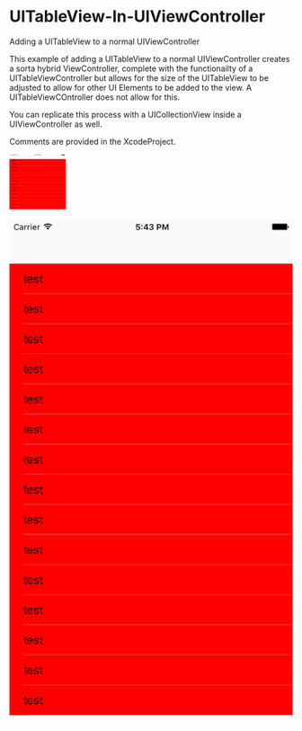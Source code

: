 # UITableView-In-UIViewController
Adding a UITableView to a normal UIViewController

This example of adding a UITableView to a normal UIViewController creates a sorta hybrid ViewController, complete with the functionailty of a UITableViewController but allows for the size of the UITableView to be adjusted to allow for other UI Elements to be added to the view. A UITableViewCOntroller does not allow for this.

You can replicate this process with a UICollectionView inside a UIViewController as well.

Comments are provided in the XcodeProject.

<img src="UITableViewInUIViewController.png" alt="Final Result" style="width: 100px; height:100px;"/>

![Screenshot](UITableViewInUIViewController.png)

